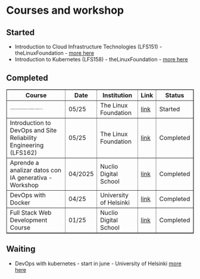 # Courses and workshop
## Started
- Introduction to Cloud Infrastructure Technologies (LFS151)         - theLinuxFoundation - [more here](https://training.linuxfoundation.org/training/introduction-to-cloud-infrastructure-technologies/)
- Introduction to Kubernetes (LFS158)                                - theLinuxFoundation - [more here](https://training.linuxfoundation.org/training/introduction-to-kubernetes/)

## Completed

<table border="1" cellspacing="0" cellpadding="8">
  <thead>
    <tr>
      <th>Course</th>
      <th>Date</th>
      <th>Institution</th>
      <th>Link</th>
      <th>Status</th>
    </tr>
  </thead>
  <tbody>
    <tr>
      <td>
        <p style="font-size:2px;">This is larger text in a README.md Introduction to Cloud Infrastructure Technologies (LFS151)
      </p>
      </td>
      <td>05/25</td>
      <td>The Linux Foundation</td>
      <td><a href="https://training.linuxfoundation.org/training/introduction-to-cloud-infrastructure-technologies/" target="_blank">link</a></td>
      <td>Started</td>
    </tr>
    <tr>
      <td>Introduction to DevOps and Site Reliability Engineering (LFS162)</td>
      <td>05/25</td>
      <td>The Linux Foundation</td>
      <td><a href="https://github.com/luigicucciolillo/Certifications/tree/main/The%20linux%20foundation/Introduction%20to%20DevOps%20and%20Site%20Reliability%20Engineering%20LFS162" target="_blank">link</a></td>
      <td>Completed</td>
    </tr>
    <tr>
      <td>Aprende a analizar datos con IA generativa - Workshop</td>
      <td>04/2025</td>
      <td>Nuclio Digital School</td>
      <td><a href="https://github.com/luigicucciolillo/Certifications/tree/main/workshop%20-%20Aprende%20a%20analizar%20datos%20con%20IA%20generativa" target="_blank">link</a></td>
      <td>Completed</td>
    </tr>
    <tr>
      <td>DevOps with Docker</td>
      <td>04/25</td>
      <td>University of Helsinki</td>
      <td><a href="https://github.com/luigicucciolillo/Certifications/tree/main/DevOps%20with%20Docker%20-%20Helsinki%20University" target="_blank">link</a></td>
      <td>Completed</td>
    </tr>
    <tr>
      <td>Full Stack Web Development Course</td>
      <td>01/25</td>
      <td>Nuclio Digital School</td>
      <td><a href="https://github.com/luigicucciolillo/Certifications/tree/main/Full%20stack%20development%20-%20Nuclio%20digital%20school" target="_blank">link</a></td>
      <td>Completed</td>
    </tr>
  </tbody>
</table>

## Waiting
- DevOps with kubernetes                                             - start in june   - University of Helsinki  [more here](https://devopswithkubernetes.com/)
<!--
**luigicucciolillo/luigicucciolillo** is a ✨ _special_ ✨ repository because its `README.md` (this file) appears on your GitHub profile.

Here are some ideas to get you started:

- 🔭 I’m currently working on ...
- 🌱 I’m currently learning ...
- 👯 I’m looking to collaborate on ...
- 🤔 I’m looking for help with ...
- 💬 Ask me about ...
- 📫 How to reach me: ...
- 😄 Pronouns: ...
- ⚡ Fun fact: ...
-->
